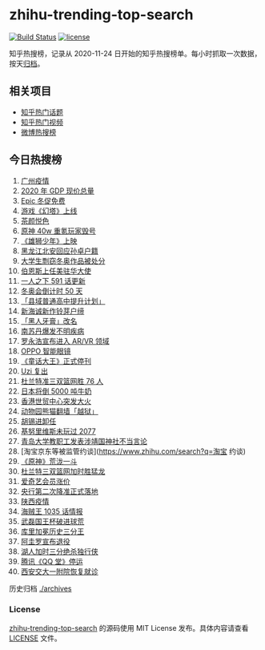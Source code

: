 # zhihu-trending-top-search

[![Build Status](https://github.com/justjavac/zhihu-trending-top-search/workflows/ci/badge.svg?branch=main)](https://github.com/justjavac/zhihu-trending-top-search/actions)
[![license](https://img.shields.io/github/license/justjavac/zhihu-trending-top-search)](https://github.com/justjavac/zhihu-trending-top-search/blob/main/LICENSE)

知乎热搜榜，记录从 2020-11-24 日开始的知乎热搜榜单。每小时抓取一次数据，按天[归档](./archives)。

## 相关项目

- [知乎热门话题](https://github.com/justjavac/zhihu-trending-hot-questions)
- [知乎热门视频](https://github.com/justjavac/zhihu-trending-hot-video)
- [微博热搜榜](https://github.com/justjavac/weibo-trending-hot-search)

## 今日热搜榜

<!-- BEGIN -->
<!-- 最后更新时间 Fri Dec 17 2021 20:10:47 GMT+0800 (China Standard Time) -->

1. [广州疫情](https://www.zhihu.com/search?q=广州疫情)
1. [2020 年 GDP 现价总量](https://www.zhihu.com/search?q=2020GDP)
1. [Epic 冬促免费](https://www.zhihu.com/search?q=epic)
1. [游戏《幻塔》上线](https://www.zhihu.com/search?q=幻塔)
1. [茶颜悦色](https://www.zhihu.com/search?q=茶颜悦色)
1. [原神 40w 重氪玩家毁号](https://www.zhihu.com/search?q=原神)
1. [《雄狮少年》上映](https://www.zhihu.com/search?q=雄狮少年)
1. [黑龙江北安回应孙卓户籍](https://www.zhihu.com/search?q=孙卓)
1. [大学生剽窃冬奥作品被处分](https://www.zhihu.com/search?q=吉林动画学院)
1. [伯恩斯上任美驻华大使](https://www.zhihu.com/search?q=美国驻华大使)
1. [一人之下 591 话更新](https://www.zhihu.com/search?q=一人之下)
1. [冬奥会倒计时 50 天](https://www.zhihu.com/search?q=冬奥会)
1. [「县域普通高中提升计划」](https://www.zhihu.com/search?q=县域普通高中)
1. [新海诚新作铃芽户缔](https://www.zhihu.com/search?q=铃芽户缔)
1. [「黑人牙膏」改名](https://www.zhihu.com/search?q=黑人牙膏)
1. [南苏丹爆发不明疾病](https://www.zhihu.com/search?q=南苏丹)
1. [罗永浩宣布进入 AR/VR 领域](https://www.zhihu.com/search?q=罗永浩)
1. [OPPO 智能眼镜](https://www.zhihu.com/search?q=oppo)
1. [《童话大王》正式停刊](https://www.zhihu.com/search?q=童话大王)
1. [Uzi 复出](https://www.zhihu.com/search?q=uzi)
1. [杜兰特准三双篮网胜 76 人](https://www.zhihu.com/search?q=篮网)
1. [日本将倒 5000 吨牛奶](https://www.zhihu.com/search?q=日本倒奶)
1. [香港世贸中心突发大火](https://www.zhihu.com/search?q=香港世贸中心)
1. [动物园熊猫翻墙「越狱」](https://www.zhihu.com/search?q=熊猫翻墙)
1. [胡锡进卸任](https://www.zhihu.com/search?q=胡锡进)
1. [基努里维斯未玩过 2077](https://www.zhihu.com/search?q=赛博朋克2077)
1. [青岛大学教职工发表涉靖国神社不当言论](https://www.zhihu.com/search?q=青岛大学教职工)
1. [淘宝京东等被监管约谈](https://www.zhihu.com/search?q=淘宝 约谈)
1. [《原神》荒泷一斗](https://www.zhihu.com/search?q=原神)
1. [杜兰特三双篮网加时胜猛龙](https://www.zhihu.com/search?q=篮网)
1. [爱奇艺会员涨价](https://www.zhihu.com/search?q=爱奇艺)
1. [央行第二次降准正式落地](https://www.zhihu.com/search?q=央行降准)
1. [陕西疫情](https://www.zhihu.com/search?q=陕西)
1. [海贼王 1035 话情报](https://www.zhihu.com/search?q=海贼王)
1. [武磊国王杯破进球荒](https://www.zhihu.com/search?q=武磊)
1. [库里加冕历史三分王](https://www.zhihu.com/search?q=库里)
1. [阿圭罗宣布退役](https://www.zhihu.com/search?q=阿圭罗)
1. [湖人加时三分绝杀独行侠](https://www.zhihu.com/search?q=湖人)
1. [腾讯《QQ 堂》停运](https://www.zhihu.com/search?q=QQ堂)
1. [西安交大一附院恢复就诊](https://www.zhihu.com/search?q=西安交大一附院)

<!-- END -->

历史归档 [./archives](./archives)

### License

[zhihu-trending-top-search](https://github.com/justjavac/zhihu-trending-top-search)
的源码使用 MIT License 发布。具体内容请查看 [LICENSE](./LICENSE) 文件。
